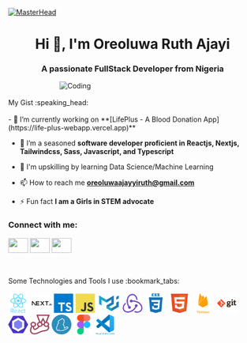 [![MasterHead](https://firebasestorage.googleapis.com/v0/b/flexi-coding.appspot.com/o/dempgi7-520f8d5f-63d4-4453-8822-dbc149ae27f8.gif?alt=media&token=91c0c7b2-93c3-4029-b011-1a8703c5730d)](https://rishavchanda.io)
<h1 align="center">Hi 👋, I'm Oreoluwa Ruth Ajayi</h1>
<h3 align="center">A passionate FullStack Developer from Nigeria</h3>
<img align="right" alt="Coding" width="400" src="https://encrypted-tbn0.gstatic.com/images?q=tbn:ANd9GcQyogyAAWJt16iw-B4lzlUEvIulEVWZgNIdOg&usqp=CAU">
   <br></br>
  My Gist  :speaking_head:
  <br></br>
- 🔭 I’m currently working on **[LifePlus - A Blood Donation App](https://life-plus-webapp.vercel.app)**

- 🌱 I’m a seasoned **software developer proficient in Reactjs, Nextjs, Tailwindcss, Sass, Javascript, and Typescript**

- 💬 I'm upskilling by learning Data Science/Machine Learning

- 📫 How to reach me **oreoluwaajayyiruth@gmail.com**

- ⚡ Fun fact **I am a Girls in STEM advocate**

<h3 align="left">Connect with me:</h3>
<p align="left">
<a href="https://twitter.com/oreoluwa_ruth" target="blank"><img align="center" src="https://raw.githubusercontent.com/rahuldkjain/github-profile-readme-generator/master/src/images/icons/Social/twitter.svg"" height="30" width="40" /></a>
<a href="https://linkedin.com/in/oreoluwaajayi" target="blank"><img align="center" src="https://raw.githubusercontent.com/rahuldkjain/github-profile-readme-generator/master/src/images/icons/Social/linked-in-alt.svg" height="30" width="40" /></a>
<a href="https://instagram.com/prin_cesstiwa" target="blank"><img align="center" src="https://raw.githubusercontent.com/rahuldkjain/github-profile-readme-generator/master/src/images/icons/Social/instagram.svg" height="30" width="40" /></a>
</p>

<div id="tech-stack">
  <br></br>
Some Technologies and Tools I use :bookmark_tabs:
  <br></br>
  <img src="https://github.com/devicons/devicon/blob/master/icons/react/react-original-wordmark.svg" title="React" alt="React" width="40" height="40"/>&nbsp;
  <img src="https://github.com/devicons/devicon/blob/master/icons/nextjs/nextjs-original-wordmark.svg"  title="next" **alt="next" width="40" height="40"/>
  <img src="https://github.com/devicons/devicon/blob/master/icons/typescript/typescript-original.svg"  title="typescript" **alt="typescript" width="40" height="40"/>
   <img src="https://github.com/devicons/devicon/blob/master/icons/javascript/javascript-original.svg" title="JavaScript" alt="JavaScript" width="40" height="40"/>&nbsp;
  <img src="https://github.com/devicons/devicon/blob/master/icons/materialui/materialui-original.svg" title="Material UI" alt="Material UI" width="40" height="40"/>&nbsp;
  <img src="https://github.com/devicons/devicon/blob/master/icons/redux/redux-original.svg" title="Redux" alt="Redux " width="40" height="40"/>&nbsp;
  <img src="https://github.com/devicons/devicon/blob/master/icons/css3/css3-plain-wordmark.svg"  title="CSS3" alt="CSS" width="40" height="40"/>&nbsp;
  <img src="https://github.com/devicons/devicon/blob/master/icons/html5/html5-original.svg" title="HTML5" alt="HTML" width="40" height="40"/>&nbsp;
  <img src="https://github.com/devicons/devicon/blob/master/icons/firebase/firebase-plain-wordmark.svg" title="Firebase" alt="Firebase" width="40" height="40"/>&nbsp;
  <img src="https://github.com/devicons/devicon/blob/master/icons/git/git-original-wordmark.svg" title="Git" **alt="Git" width="40" height="40"/>
  <img src="https://github.com/devicons/devicon/blob/master/icons/eslint/eslint-original.svg"  title="eslint" **alt="eslint" width="40" height="40"/>
   <img src="https://github.com/devicons/devicon/blob/master/icons/jest/jest-plain.svg"  title="jest" **alt="jest" width="40" height="40"/> 
   <img src="https://github.com/devicons/devicon/blob/master/icons/yarn/yarn-original.svg"  title="yarn" **alt="yarn" width="40" height="40"/>
    <img src="https://github.com/devicons/devicon/blob/master/icons/figma/figma-original.svg"  title="figma" **alt="figma" width="40" height="40"/>
     <img src="https://github.com/devicons/devicon/blob/master/icons/vscode/vscode-original-wordmark.svg"  title="vscode" **alt="vscode" width="40" height="40"/>
  
  </div>
